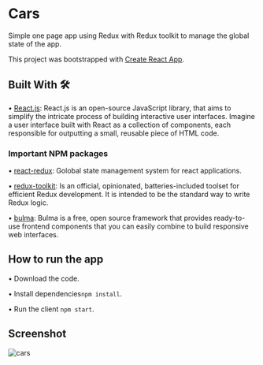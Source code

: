 # Cars

Simple one page app using Redux with Redux toolkit to manage the global state of the app.

This project was bootstrapped with [Create React App](https://github.com/facebook/create-react-app).

## Built With 🛠

• <a href="https://legacy.reactjs.org/docs/getting-started.html">React.js</a>: React.js is an open-source JavaScript library, that aims to simplify the intricate process of building interactive user interfaces. Imagine a user interface built with React as a collection of components, each responsible for outputting a small, reusable piece of HTML code.

### Important NPM packages

• <a href="https://www.npmjs.com/package/react-redux">react-redux</a>: Golobal state management system for react applications.

• <a href="">redux-toolkit</a>: Is an official, opinionated, batteries-included toolset for efficient Redux development. It is intended to be the standard way to write Redux logic.

• <a href="https://www.npmjs.com/package/bulma">bulma</a>: Bulma is a free, open source framework that provides ready-to-use frontend components that you can easily combine to build responsive web interfaces.

## How to run the app 

  • Download the code.
  
  • Install dependencies``` npm install ```.
  
  • Run the client ``` npm start ```.

## Screenshot

![cars](https://github.com/SheriefMohamed/Cars/assets/78177060/8d5eba96-a7d1-460e-a21f-c481a1b74508)
